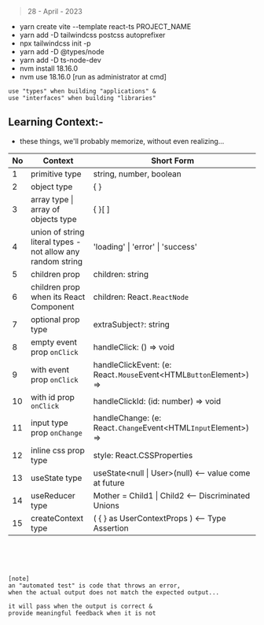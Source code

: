 > 28 - April - 2023

* yarn create vite --template react-ts PROJECT_NAME
* yarn add -D tailwindcss postcss autoprefixer
* npx tailwindcss init -p
* yarn add -D @types/node
* yarn add -D ts-node-dev
* nvm install 18.16.0
* nvm use 18.16.0 [run as administrator at cmd]


```
use "types" when building "applications" & 
use "interfaces" when building "libraries"
```

## Learning Context:- 
* these things, we'll probably memorize, without even realizing...

|No| Context                    | Short Form                    |
|--|----------------------------|-------------------------------|
|1 | primitive type             | string, number, boolean       |
|2 | object type                | { }                           |
|3 | array type \| array of objects type  | { }[ ]              |
|4 | union of string literal types - <br/> not allow any random string | 'loading' \| 'error' \| 'success' |
|5 | children prop              | children: string              |
|6 | children prop <br> when its React Component  | children: React`.ReactNode` |
|7 | optional prop type         | extraSubject`?`: string       |
|8 | empty event prop `onClick` | handleClick: () => void       |
|9 | with event prop `onClick`  | handleClickEvent: (e: React`.Mouse`Event\<HTML`Button`Element>) => |
|10 | with id prop `onClick`    | handleClickId: (id: number) => void |
|11 | input type prop `onChange`| handleChange: (e: React`.Change`Event\<HTML`Input`Element>) =>     |
|12 | inline css prop type      | style: React.CSSProperties    |
|13 | useState type             | useState<null \| User>(null) <-- value come at future |
|14 | useReducer type           | Mother = Child1 \| Child2 <-- Discriminated Unions |
|15 | createContext type        | ( { } as UserContextProps ) <-- Type Assertion |



<br /><br /><br />

```
[note]
an "automated test" is code that throws an error, 
when the actual output does not match the expected output...

it will pass when the output is correct & 
provide meaningful feedback when it is not
```